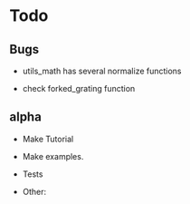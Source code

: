 # Todo

## Bugs

* utils_math has several normalize functions

* check forked_grating function



## alpha

* Make Tutorial


* Make examples.


* Tests


* Other:
